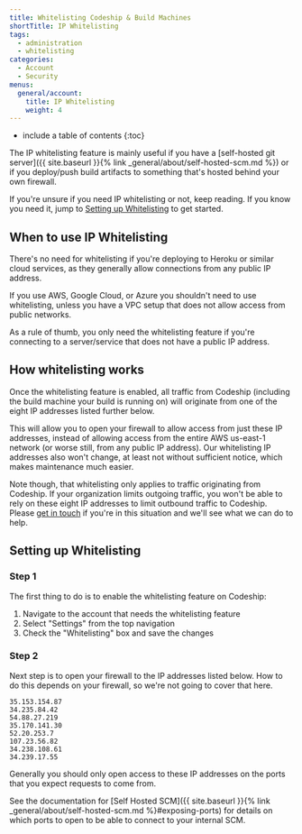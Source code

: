 ```yaml
---
title: Whitelisting Codeship & Build Machines
shortTitle: IP Whitelisting
tags:
  - administration
  - whitelisting
categories:
  - Account
  - Security
menus:
  general/account:
    title: IP Whitelisting
    weight: 4
---
```


* include a table of contents
{:toc}

The IP whitelisting feature is mainly useful if you have a [self-hosted git server]({{ site.baseurl }}{% link _general/about/self-hosted-scm.md %}) or if you deploy/push build artifacts to something that's hosted behind your own firewall.

If you're unsure if you need IP whitelisting or not, keep reading. If you know you need it, jump to [Setting up Whitelisting](#setting-up-whitelisting) to get started.

## When to use IP Whitelisting
There's no need for whitelisting if you're deploying to Heroku or similar cloud services, as they generally allow connections from any public IP address.

If you use AWS, Google Cloud, or Azure you shouldn't need to use whitelisting, unless you have a VPC setup that does not allow access from public networks.

As a rule of thumb, you only need the whitelisting feature if you're connecting to a server/service that does not have a public IP address.

## How whitelisting works
Once the whitelisting feature is enabled, all traffic from Codeship (including the build machine your build is running on) will originate from one of the eight IP addresses listed further below.

This will allow you to open your firewall to allow access from just these IP addresses, instead of allowing access from the entire AWS us-east-1 network (or worse still, from any public IP address). Our whitelisting IP addresses also won't change, at least not without sufficient notice, which makes maintenance much easier.

Note though, that whitelisting only applies to traffic originating from Codeship. If your organization limits outgoing traffic, you won't be able to rely on these eight IP addresses to limit outbound traffic to Codeship. Please [get in touch](https://helpdesk.codeship.com/hc/en-us/requests/new) if you're in this situation and we'll see what we can do to help.

## Setting up Whitelisting

### Step 1

The first thing to do is to enable the whitelisting feature on Codeship:

1. Navigate to the account that needs the whitelisting feature
2. Select "Settings" from the top navigation
3. Check the "Whitelisting" box and save the changes

### Step 2

Next step is to open your firewall to the IP addresses listed below. How to do this depends on your firewall, so we're not going to cover that here.

```
35.153.154.87
34.235.84.42
54.88.27.219
35.170.141.30
52.20.253.7
107.23.56.82
34.238.108.61
34.239.17.55
```

Generally you should only open access to these IP addresses on the ports that you expect requests to come from.

See the documentation for [Self Hosted SCM]({{ site.baseurl }}{% link _general/about/self-hosted-scm.md %}#exposing-ports)
for details on which ports to open to be able to connect to your internal SCM.
